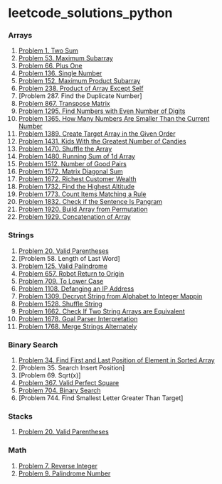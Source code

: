 # leetcode_solutions_python

### Arrays

1. [Problem 1. Two Sum](https://leetcode.com/problems/two-sum/solutions/3683749/python-code/)
2. [Problem 53. Maximum Subarray](https://leetcode.com/problems/maximum-subarray/solutions/3687362/python-code/)
3. [Problem 66. Plus One](https://leetcode.com/problems/plus-one/solutions/3679900/python-code/)
4. [Problem 136. Single Number](https://leetcode.com/problems/single-number/solutions/3679923/python-code/)
5. [Problem 152. Maximum Product Subarray](https://leetcode.com/problems/maximum-product-subarray/solutions/3705100/python-code/)
6. [Problem 238. Product of Array Except Self](https://leetcode.com/problems/product-of-array-except-self/solutions/3687371/python-code/)
7. [Problem 287. Find the Duplicate Number]
8. [Problem 867. Transpose Matrix](https://leetcode.com/problems/transpose-matrix/solutions/3679951/python-code/)
9. [Problem 1295. Find Numbers with Even Number of Digits](https://leetcode.com/problems/find-numbers-with-even-number-of-digits/solutions/3683733/python-code/)
10. [Problem 1365. How Many Numbers Are Smaller Than the Current Number](https://leetcode.com/problems/how-many-numbers-are-smaller-than-the-current-number/solutions/3675363/python-code/)
11. [Problem 1389. Create Target Array in the Given Order](https://leetcode.com/problems/create-target-array-in-the-given-order/solutions/3679965/python-code/)
12. [Problem 1431. Kids With the Greatest Number of Candies](https://leetcode.com/problems/kids-with-the-greatest-number-of-candies/solutions/3675331/python-code/)
13. [Problem 1470. Shuffle the Array](https://leetcode.com/problems/shuffle-the-array/solutions/3675326/python-code/)
14. [Problem 1480. Running Sum of 1d Array](https://leetcode.com/problems/running-sum-of-1d-array/solutions/3673675/pyhton-code/)
15. [Problem 1512. Number of Good Pairs](https://leetcode.com/problems/number-of-good-pairs/solutions/3675338/python-code/)
16. [Problem 1572. Matrix Diagonal Sum](https://leetcode.com/problems/matrix-diagonal-sum/solutions/3683786/python-code/)
17. [Problem 1672. Richest Customer Wealth](https://leetcode.com/problems/richest-customer-wealth/solutions/3675316/python-code/)
18. [Problem 1732. Find the Highest Altitude](https://leetcode.com/problems/find-the-highest-altitude/solutions/3683801/python-code/)
19. [Problem 1773. Count Items Matching a Rule](https://leetcode.com/problems/count-items-matching-a-rule/solutions/3683818/python-code/)
20. [Problem 1832. Check if the Sentence Is Pangram](https://leetcode.com/problems/check-if-the-sentence-is-pangram/solutions/3687390/python-code/)
21. [Problem 1920. Build Array from Permutation](https://leetcode.com/problems/build-array-from-permutation/solutions/3673626/python-code/)
22. [Problem 1929. Concatenation of Array](https://leetcode.com/problems/concatenation-of-array/solutions/3673640/python-code-with-simple-addittion/)


### Strings

1. [Problem 20. Valid Parentheses](https://leetcode.com/problems/valid-parentheses/solutions/3691189/python-code/)
2. [Problem 58. Length of Last Word]
3. [Problem 125. Valid Palindrome](https://leetcode.com/problems/valid-palindrome/solutions/3687403/python-code/)
4. [Problem 657. Robot Return to Origin](https://leetcode.com/problems/robot-return-to-origin/solutions/3691194/python-code/)
5. [Problem 709. To Lower Case](https://leetcode.com/problems/to-lower-case/solutions/3691202/python-code/)
6. [Problem 1108. Defanging an IP Address](https://leetcode.com/problems/defanging-an-ip-address/solutions/3691215/python-code/)
7. [Problem 1309. Decrypt String from Alphabet to Integer Mappin](https://leetcode.com/problems/decrypt-string-from-alphabet-to-integer-mapping/solutions/3698692/python-code/)
8. [Problem 1528. Shuffle String](https://leetcode.com/problems/shuffle-string/solutions/3698702/python-code/)
9. [Problem 1662. Check If Two String Arrays are Equivalent](https://leetcode.com/problems/check-if-two-string-arrays-are-equivalent/solutions/3698710/python-code/)
10. [Problem 1678. Goal Parser Interpretation](https://leetcode.com/problems/goal-parser-interpretation/solutions/3698721/python-code/)
11. [Problem 1768. Merge Strings Alternately](https://leetcode.com/problems/merge-strings-alternately/solutions/3698735/python-code/)


### Binary Search

1. [Problem 34. Find First and Last Position of Element in Sorted Array](https://leetcode.com/problems/find-first-and-last-position-of-element-in-sorted-array/solutions/3705151/python-code/)
2. [Problem 35. Search Insert Position]
3. [Problem 69. Sqrt(x)]
4. [Problem 367. Valid Perfect Square](https://leetcode.com/problems/valid-perfect-square/solutions/3708004/python-code/)
5. [Problem 704. Binary Search](https://leetcode.com/problems/binary-search/solutions/3705171/python-code/)
6. [Problem 744. Find Smallest Letter Greater Than Target]


### Stacks

1. [Problem 20. Valid Parentheses](https://leetcode.com/problems/valid-parentheses/solutions/3691189/python-code/)


### Math

1. [Problem 7. Reverse Integer](https://leetcode.com/problems/reverse-integer/solutions/3706200/python-code/)
2. [Problem 9. Palindrome Number](https://leetcode.com/problems/palindrome-number/solutions/3706216/python-code/)




